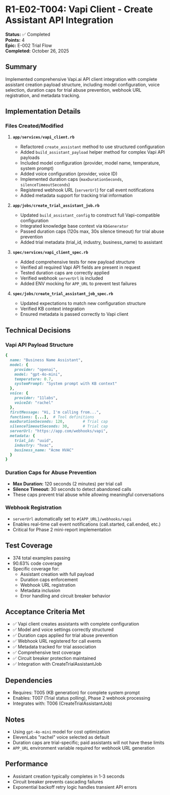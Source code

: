 # R1-E02-T004: Vapi Client - Create Assistant API Integration

**Status:** ✅ Completed  
**Points:** 4  
**Epic:** E-002 Trial Flow  
**Completed:** October 26, 2025

## Summary

Implemented comprehensive Vapi.ai API client integration with complete assistant creation payload structure, including model configuration, voice selection, duration caps for trial abuse prevention, webhook URL registration, and metadata tracking.

## Implementation Details

### Files Created/Modified

1. **`app/services/vapi_client.rb`**
   - Refactored `create_assistant` method to use structured configuration
   - Added `build_assistant_payload` helper method for complex Vapi API payloads
   - Included model configuration (provider, model name, temperature, system prompt)
   - Added voice configuration (provider, voice ID)
   - Implemented duration caps (`maxDurationSeconds`, `silenceTimeoutSeconds`)
   - Registered webhook URL (`serverUrl`) for call event notifications
   - Added metadata support for tracking trial information

2. **`app/jobs/create_trial_assistant_job.rb`**
   - Updated `build_assistant_config` to construct full Vapi-compatible configuration
   - Integrated knowledge base context via `KbGenerator`
   - Passed duration caps (120s max, 30s silence timeout) for trial abuse prevention
   - Added trial metadata (trial_id, industry, business_name) to assistant

3. **`spec/services/vapi_client_spec.rb`**
   - Added comprehensive tests for new payload structure
   - Verified all required Vapi API fields are present in request
   - Tested duration caps are correctly applied
   - Verified webhook `serverUrl` is included
   - Added ENV mocking for `APP_URL` to prevent test failures

4. **`spec/jobs/create_trial_assistant_job_spec.rb`**
   - Updated expectations to match new configuration structure
   - Verified KB context integration
   - Ensured metadata is passed correctly to Vapi client

## Technical Decisions

### Vapi API Payload Structure
```ruby
{
  name: "Business Name Assistant",
  model: {
    provider: "openai",
    model: "gpt-4o-mini",
    temperature: 0.7,
    systemPrompt: "System prompt with KB context"
  },
  voice: {
    provider: "11labs",
    voiceId: "rachel"
  },
  firstMessage: "Hi, I'm calling from...",
  functions: [...],  # Tool definitions
  maxDurationSeconds: 120,        # Trial cap
  silenceTimeoutSeconds: 30,      # Trial cap
  serverUrl: "https://app.com/webhooks/vapi",
  metadata: {
    trial_id: "uuid",
    industry: "hvac",
    business_name: "Acme HVAC"
  }
}
```

### Duration Caps for Abuse Prevention
- **Max Duration:** 120 seconds (2 minutes) per trial call
- **Silence Timeout:** 30 seconds to detect abandoned calls
- These caps prevent trial abuse while allowing meaningful conversations

### Webhook Registration
- `serverUrl` automatically set to `#{APP_URL}/webhooks/vapi`
- Enables real-time call event notifications (call.started, call.ended, etc.)
- Critical for Phase 2 mini-report implementation

## Test Coverage

- 374 total examples passing
- 90.63% code coverage
- Specific coverage for:
  - Assistant creation with full payload
  - Duration caps enforcement
  - Webhook URL registration
  - Metadata inclusion
  - Error handling and circuit breaker behavior

## Acceptance Criteria Met

- ✅ Vapi client creates assistants with complete configuration
- ✅ Model and voice settings correctly structured
- ✅ Duration caps applied for trial abuse prevention
- ✅ Webhook URL registered for call events
- ✅ Metadata tracked for trial association
- ✅ Comprehensive test coverage
- ✅ Circuit breaker protection maintained
- ✅ Integration with CreateTrialAssistantJob

## Dependencies

- Requires: T005 (KB generation) for complete system prompt
- Enables: T007 (Trial status polling), Phase 2 webhook processing
- Integrates with: T006 (CreateTrialAssistantJob)

## Notes

- Using `gpt-4o-mini` model for cost optimization
- ElevenLabs "rachel" voice selected as default
- Duration caps are trial-specific; paid assistants will not have these limits
- `APP_URL` environment variable required for webhook URL generation

## Performance

- Assistant creation typically completes in 1-3 seconds
- Circuit breaker prevents cascading failures
- Exponential backoff retry logic handles transient API errors


